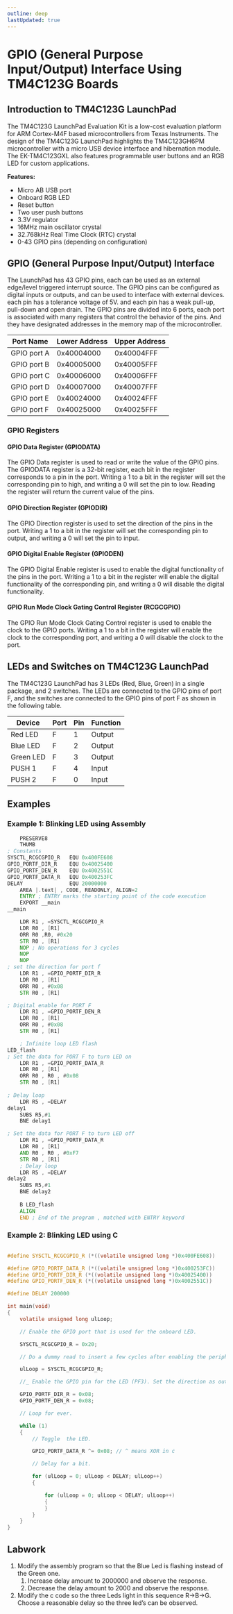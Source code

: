 ```yaml
---
outline: deep
lastUpdated: true
---
```


# GPIO (General Purpose Input/Output) Interface Using TM4C123G Boards <Badge type="tip" text="Experiment 6" />

## Introduction to TM4C123G LaunchPad

The TM4C123G LaunchPad Evaluation Kit is a low-cost evaluation platform for ARM Cortex-M4F based microcontrollers from Texas Instruments. The design of the TM4C123G LaunchPad highlights the TM4C123GH6PM microcontroller with a micro USB device interface and hibernation module. The EK-TM4C123GXL also features programmable user buttons and an RGB LED for custom applications.

**Features:**

- Micro AB USB port
- Onboard RGB LED
- Reset button
- Two user push buttons
- 3.3V regulator
- 16MHz main oscillator crystal
- 32.768kHz Real Time Clock (RTC) crystal
- 0-43 GPIO pins (depending on configuration)

## GPIO (General Purpose Input/Output) Interface

The LaunchPad has 43 GPIO pins, each can be used as an external edge/level triggered interrupt source. The GPIO pins can be configured as digital inputs or outputs, and can be used to interface with external devices. each pin has a tolerance voltage of 5V. and each pin has a weak pull-up, pull-down and open drain.
The GPIO pins are divided into 6 ports, each port is associated with many registers that control the behavior of the pins. And they have designated addresses in the memory map of the microcontroller.

| Port Name   | Lower Address | Upper Address |
|-------------|---------------|---------------|
| GPIO port A | 0x40004000    | 0x40004FFF    |
| GPIO port B | 0x40005000    | 0x40005FFF    |
| GPIO port C | 0x40006000    | 0x40006FFF    |
| GPIO port D | 0x40007000    | 0x40007FFF    |
| GPIO port E | 0x40024000    | 0x40024FFF    |
| GPIO port F | 0x40025000    | 0x40025FFF    |

### GPIO Registers

#### GPIO Data Register (GPIODATA)

The GPIO Data register is used to read or write the value of the GPIO pins. The GPIODATA register is a 32-bit register, each bit in the register corresponds to a pin in the port. Writing a 1 to a bit in the register will set the corresponding pin to high, and writing a 0 will set the pin to low. Reading the register will return the current value of the pins.

#### GPIO Direction Register (GPIODIR)

The GPIO Direction register is used to set the direction of the pins in the port. Writing a 1 to a bit in the register will set the corresponding pin to output, and writing a 0 will set the pin to input.

#### GPIO Digital Enable Register (GPIODEN)

The GPIO Digital Enable register is used to enable the digital functionality of the pins in the port. Writing a 1 to a bit in the register will enable the digital functionality of the corresponding pin, and writing a 0 will disable the digital functionality.

#### GPIO  Run Mode Clock Gating Control Register (RCGCGPIO)

The GPIO Run Mode Clock Gating Control register is used to enable the clock to the GPIO ports. Writing a 1 to a bit in the register will enable the clock to the corresponding port, and writing a 0 will disable the clock to the port.

## LEDs and Switches on TM4C123G LaunchPad

The TM4C123G LaunchPad has 3 LEDs (Red, Blue, Green) in a single package, and 2 switches. The LEDs are connected to the GPIO pins of port F, and the switches are connected to the GPIO pins of port F as shown in the following table.

| Device   | Port | Pin  | Function |
|----------|------|------|----------|
| Red LED  | F    | 1    | Output   |
| Blue LED | F    | 2    | Output   |
| Green LED| F    | 3    | Output   |
| PUSH 1   | F    | 4    | Input    |
| PUSH 2   | F    | 0    | Input    |

## Examples

### Example 1:  Blinking LED using Assembly

```asm
    PRESERVE8 
    THUMB 
; Constants
SYSCTL_RCGCGPIO_R   EQU 0x400FE608 
GPIO_PORTF_DIR_R    EQU 0x40025400 
GPIO_PORTF_DEN_R    EQU 0x4002551C 
GPIO_PORTF_DATA_R   EQU 0x400253FC 
DELAY               EQU 20000000  
    AREA |.text| , CODE, READONLY, ALIGN=2 
    ENTRY ; ENTRY marks the starting point of the code execution 
    EXPORT __main 
__main

    LDR R1 , =SYSCTL_RCGCGPIO_R 
    LDR R0 , [R1] 
    ORR R0 ,R0, #0x20 
    STR R0 , [R1] 
    NOP ; No operations for 3 cycles 
    NOP 
    NOP 
; set the direction for port f
    LDR R1 , =GPIO_PORTF_DIR_R 
    LDR R0 , [R1] 
    ORR R0 , #0x08 
    STR R0 , [R1] 

; Digital enable for PORT F 
    LDR R1 , =GPIO_PORTF_DEN_R 
    LDR R0 , [R1] 
    ORR R0 , #0x08 
    STR R0 , [R1] 

    ; Infinite loop LED flash 
LED_flash 
; Set the data for PORT F to turn LED on 
    LDR R1 , =GPIO_PORTF_DATA_R 
    LDR R0 , [R1] 
    ORR R0 , R0 , #0x08 
    STR R0 , [R1] 
  
; Delay loop 
    LDR R5 , =DELAY 
delay1 
    SUBS R5,#1 
    BNE delay1 

; Set the data for PORT F to turn LED off 
    LDR R1 , =GPIO_PORTF_DATA_R 
    LDR R0 , [R1] 
    AND R0 , R0 , #0xF7 
    STR R0 , [R1] 
    ; Delay loop 
    LDR R5 , =DELAY 
delay2 
    SUBS R5,#1 
    BNE delay2
        
    B LED_flash 
    ALIGN 
    END ; End of the program , matched with ENTRY keyword
```

### Example 2:  Blinking LED using C

```c

#define SYSCTL_RCGCGPIO_R (*((volatile unsigned long *)0x400FE608))

#define GPIO_PORTF_DATA_R (*((volatile unsigned long *)0x400253FC))
#define GPIO_PORTF_DIR_R (*((volatile unsigned long *)0x40025400))
#define GPIO_PORTF_DEN_R (*((volatile unsigned long *)0x4002551C))

#define DELAY 200000

int main(void)
{
    volatile unsigned long ulLoop;

    // Enable the GPIO port that is used for the onboard LED.

    SYSCTL_RCGCGPIO_R = 0x20;

    // Do a dummy read to insert a few cycles after enabling the peripheral.

    ulLoop = SYSCTL_RCGCGPIO_R;

    //_ Enable the GPIO pin for the LED (PF3). Set the direction as output and enable the GPIO pin for digital //function. _/

    GPIO_PORTF_DIR_R = 0x08;
    GPIO_PORTF_DEN_R = 0x08;

    // Loop for ever.

    while (1)
    {
        // Toggle  the LED.

        GPIO_PORTF_DATA_R ^= 0x08; // ^ means XOR in c

        // Delay for a bit.

        for (ulLoop = 0; ulLoop < DELAY; ulLoop++)
        {

            for (ulLoop = 0; ulLoop < DELAY; ulLoop++)
            {
            }
        }
    }
} 
```

## Labwork

1. Modify the assembly program so that the Blue Led is flashing instead of the Green one. 
   1. Increase delay amount to 2000000 and observe the response.
   2. Decrease the delay amount to 2000 and observe the response.
2. Modify the c code so the three Leds light in this sequence R->B->G. Choose a reasonable delay so the three led’s can be observed.